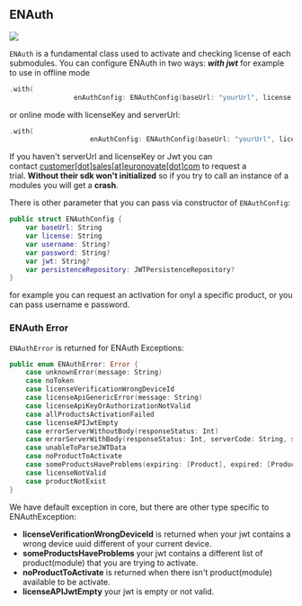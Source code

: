 ## ENAuth

![](https://badgen.net/badge/stable/1.1.2/blue)

`ENAuth` is a fundamental class used to activate and checking license of each submodules. You can configure ENAuth in two ways: _**with jwt**_ for example to use in offline mode

```swift
.with(
	            enAuthConfig: ENAuthConfig(baseUrl: "yourUrl", license: "yourLicenseKey", jwt: "yourJwt"),
```

or online mode with licenseKey and serverUrl:

```swift
.with(
	  	            enAuthConfig: ENAuthConfig(baseUrl: "yourUrl", license: "yourLicenseKey"),
```

If you haven't serverUrl and licenseKey or Jwt you can contact [customer[dot]sales[at]euronovate[dot]com](mailto:customer.sales@euronovate.com) to request a trial. **Without their sdk won't initialized** so if you try to call an instance of a modules you will get a **crash**.

There is other parameter that you can pass via constructor of `ENAuthConfig`:

```swift
public struct ENAuthConfig {
    var baseUrl: String
    var license: String
    var username: String?
    var password: String?
    var jwt: String?
    var persistenceRepository: JWTPersistenceRepository?
}
```

for example you can request an activation for onyl a specific product, or you can pass username e password.

### ENAuth Error

`ENAuthError`  is returned for ENAuth Exceptions:

```swift
public enum ENAuthError: Error {
    case unknownError(message: String)
    case noToken
    case licenseVerificationWrongDeviceId
    case licenseApiGenericError(message: String)
    case licenseApiKeyOrAuthorizationNotValid
    case allProductsActivationFailed
    case licenseAPIJwtEmpty
    case errorServerWithoutBody(responseStatus: Int)
    case errorServerWithBody(responseStatus: Int, serverCode: String, serverMessage: String)
    case unableToParseJWTData
    case noProductToActivate
    case someProductsHaveProblems(expiring: [Product], expired: [Product], tokenExpired: [Product])
    case licenseNotValid
    case productNotExist
}
```



We have default exception in core, but there are other type specific to ENAuthException:

-   **licenseVerificationWrongDeviceId** is returned when your jwt contains a wrong device uuid different of your current device.
-   **someProductsHaveProblems** your jwt contains a different list of product(module) that you are trying to activate.
-   **noProductToActivate** is returned when there isn't product(module) available to be activate.
-   **licenseAPIJwtEmpty** your jwt is empty or not valid.